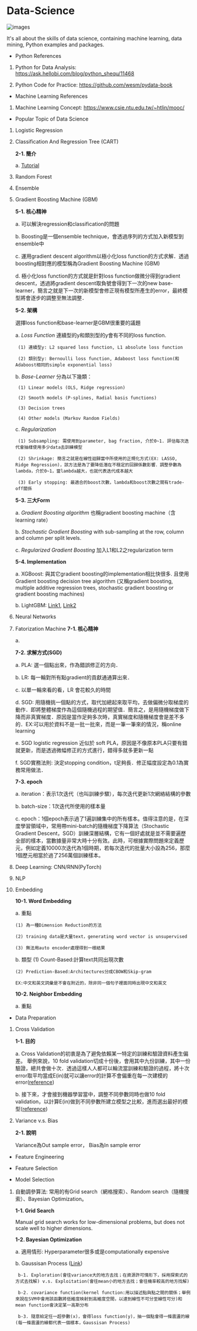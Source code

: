 # Data-Science
![images](https://github.com/mayritaspring/Data-Science/blob/master/figures/data_science.png)

It's all about the skills of data science, containing machine learning, data mining, Python examples and packages.

- Python References
1. Python for Data Analysis: https://ask.hellobi.com/blog/python_shequ/11468

2. Python Code for Practice: https://github.com/wesm/pydata-book

- Machine Learning References
1. Machine Learning Concept: https://www.csie.ntu.edu.tw/~htlin/mooc/

- Popular Topic of Data Science 
1. Logistic Regression

2. Classification And Regression Tree (CART) 
	
	**2-1. 簡介**
	
	a. [Tutorial](http://www.stats.ox.ac.uk/~flaxman/HT17_lecture13.pdf)

3. Random Forest

4. Ensemble

5. Gradient Boosting Machine (GBM)

	**5-1. 核心精神**

	a. 可以解決regression和classification的問題
	
	b. Boosting是一個ensemble technique，會透過序列的方式加入新模型到ensemble中

	c. 運用gradient descent algorithm以極小化loss function的方式求解．透過boosting相對應的模型稱為Gradient Boosting Machine (GBM)

	d. 極小化loss function的方式就是針對loss function做微分得到gradient descent，透過將gradient descent取負號會得到下一次的new base-learner，簡言之就是下一次的新模型會修正現有模型所產生的error，最終模型將會逐步的調整至無法調整．


	**5-2. 架構**
	
	選擇loss function和base-learner是GBM很重要的議題
	
	a. *Loss Function* 連續型的y和類別型的y會有不同的loss function.

		(1) 連續型y: L2 squared loss function, L1 absolute loss function

		(2) 類別型y: Bernoulli loss function, Adaboost loss function(和Adaboost相同的simple exponential loss)

	b. *Base-Learner* 分為以下幾類：

		(1) Linear models (OLS, Ridge regression)

		(2) Smooth models (P-splines, Radial basis functions)

		(3) Decision trees 

		(4) Other models (Markov Random Fields)

	c. *Regularization*

		(1) Subsampling: 需使用到parameter, bag fraction, 介於0~1. 評估每次迭代會抽樣使用多少data去訓練模型

		(2) Shrinkage: 簡言之就是在線性迴歸當中所使用的正規化方式(EX: LASSO, Ridge Regression)，該方法是為了要降低潛在不穩定的回歸係數影響．調整參數為lambda，介於0~1，當lambda越大，也就代表迭代成本越大

		(3) Early stopping: 最適合的boost次數，lambda和boost次數之間有trade-off關係
		
 
	**5-3. 三大Form**

 	a. *Gradient Boosting algorithm* 也稱gradient boosting machine（含learning rate）
 	
	b. *Stochastic Gradient Boosting* with sub-sampling at the row, column and column per split levels.

	c. *Regularized Gradient Boosting* 加入L1和L2之regularization term
	
	
	**5-4. Implementation**

	a. XGBoost: 與其它gradient boosting的implementation相比快很多. 且使用Gradient boosting decision tree algorithm (又稱gradient boosting, multiple additive regression trees, stochastic gradient boosting or gradient boosting machines) 

	b. LightGBM: [Link1](https://medium.com/@pushkarmandot/https-medium-com-pushkarmandot-what-is-lightgbm-how-to-implement-it-how-to-fine-tune-the-parameters-60347819b7fc), [Link2](https://media.readthedocs.org/pdf/testlightgbm/latest/testlightgbm.pdf)

6. Neural Networks

7. Fatorization Machine
	**7-1. 核心精神**

	a.
 
	**7-2. 求解方式(SGD)**
		
	a. PLA: 選一個點出來，作為錯誤修正的方向．

	b. LR: 每一輪對所有點gradient的貢獻通通算出來．

	c. 以單一輪來看的看，LR 會花較久的時間

	d. SGD: 用隨機挑一個點的方式，取代加總起來取平均，去做偏微分取梯度的動作．即將整體梯度作為這個隨機過程的期望值．簡言之，是用隨機梯度做下降而非真實梯度．原因是當作足夠多次時，真實梯度和隨機梯度會是差不多的．EX:可以用於資料不是一批一批來，而是一筆一筆來的情況，稱online learning

	e. SGD logistic regression 近似於 soft PLA，原因是不像原本PLA只要有錯就更新，而是透過微幅修正的方式進行，錯得多就多更新一點

	f. SGD實務法則: 決定stopping condition，t足夠長．修正幅度設定為0.1為實務常用做法．


	**7-3. epoch**

	a. iteration：表示1次迭代（也叫訓練步驟），每次迭代更新1次網絡結構的參數

	b. batch-size：1次迭代所使用的樣本量

	c. epoch：1個epoch表示過了1遍訓練集中的所有樣本。值得注意的是，在深度學習領域中，常用帶mini-batch的隨機梯度下降算法（Stochastic Gradient Descent，SGD）訓練深層結構，它有一個好處就是並不需要遍歷全部的樣本，當數據量非常大時十分有效。此時，可根據實際問題來定義歷元，例如定義10000次迭代為1個時期，若每次迭代的批量大小設為256，那麼1個歷元相當於過了256萬個訓練樣本。

8. Deep Learning: CNN/RNN(PyTorch)

9. NLP

10. Embedding

	**10-1. Word Embedding**
		
	a. 重點

		(1) 為一種Dimension Reduction的方法

		(2) training data是大量text，generating word vector is unsupervised

		(3) 無法用auto encoder處理得到一樣結果
	b. 類型
		(1) Count-Based:計算text共同出現次數

		(2) Prediction-Based:Architectures分成CBOW和Skip-gram

		EX:中文和英文詞彙是不會在附近的，除非同一個句子裡面同時出現中文和英文

	**10-2. Neighbor Embedding**

	a. 重點


	

- Data Preparation 
1. Cross Validation

	**1-1. 目的** 

	a. Cross Validation的初衷是為了避免依賴某一特定的訓練和驗證資料產生偏差。
舉例來說，10 fold validation切成十份後，會用其中九份訓練，其中一份驗證，總共會做十次．透過這樣人人都可以輪流當訓練和驗證的過程，將十次error取平均當成E(in)就可以讓error的計算不會偏重在每一次建模的error([reference](https://ithelp.ithome.com.tw/articles/10197461))

	b. 接下來，才會接到機器學習當中，調整不同參數同時也做10 fold validation，以計算E(in)做到不同參數所建立模型之比較，進而選出最好的模型([reference](http://blog.fukuball.com/lin-xuan-tian-jiao-shou-ji-qi-xue-xi-ji-shi-machine-learning-foundations-di-shi-wu-jiang-xue-xi-bi-ji/))

2. Variance v.s. Bias

	**2-1. 說明**
	
	Variance為Out sample error， Bias為In sample error

- Feature Engineering

- Feature Selection

- Model Selection
1. 自動調參算法: 常用的有Grid search（網格搜索）、Random search（隨機搜索）、Bayesian Optimization。

	**1-1. Grid Search**

	Manual grid search works for low-dimensional problems, but does not scale well to higher dimensions.

	**1-2. Bayesian Optimization**

	a. 適用情形: Hyperparameter很多或是computationally expensive
	
	b. Gaussisan Process ([Link](https://zhuanlan.zhihu.com/p/27555501))

		b-1. Exploration(會往variance大的地方去找；在資源許可情形下，採用探索式的方式去找解) v.s. Exploitation(會往mean小的地方去找；會往機率較高的地方找解)
		
		b-2. covariance function(kernel function:用以描述點與點之間的關係；舉例來說在SVM中會用該函數將低維度映射到高維度空間，以達到線性不可分至線性可分)和mean function會決定某一高斯分布

		b-3. 隨意給定任一超參數(x)，會得loss function(y)，抽一個點會得一條震盪的線 (每一條震盪的線都代表一個樣本，Gaussisan Process)




